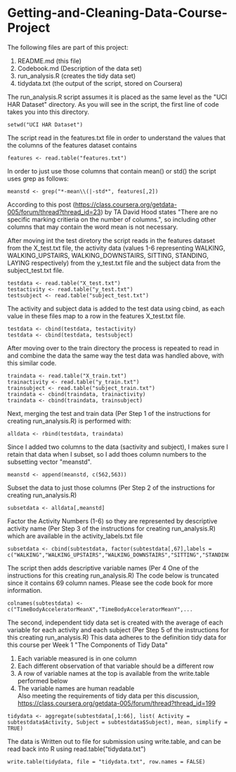 Getting-and-Cleaning-Data-Course-Project
========================================

The following files are part of this project:
1.  README.md (this file)
2.  Codebook.md (Description of the data set)
3.  run_analysis.R (creates the tidy data set)
4.  tidydata.txt (the output of the script, stored on Coursera)


The run_analysis.R script assumes it is placed as the same level as the "UCI HAR Dataset" directory.  As you will see in the script, the first line of code takes you into this directory.
```{r}
setwd("UCI HAR Dataset") 
```
The script read in the features.txt file in order to understand the values that the columns of the features dataset contains
```{r}
features <- read.table("features.txt")
```

In order to just use those columns that contain mean() or std() the script uses grep as follows:
```{r}
meanstd <- grep("*-mean\\(|-std*", features[,2])
```
According to this post (https://class.coursera.org/getdata-005/forum/thread?thread_id=23) by TA David Hood states "There are no specific marking critieria on the number of columns.", so including other columns that may contain the word mean is not necessary.

After moving int the test diretory the script reads in the features dataset from the X_test.txt file, the activity data (values 1-6 representing WALKING, WALKING_UPSTAIRS, WALKING_DOWNSTAIRS, SITTING, STANDING, LAYING respectively) from the y_test.txt file and the subject data from the subject_test.txt file.
```{r}
testdata <- read.table("X_test.txt")
testactivity <- read.table("y_test.txt")
testsubject <- read.table("subject_test.txt")
```

The activity and subject data is added to the test data using cbind, as each value in these files map to a row in the features X_test.txt file.
```{r}
testdata <- cbind(testdata, testactivity) 
testdata <- cbind(testdata, testsubject)
``` 

After moving over to the train directory the process is repeated to read in and combine the data the same way the test data was handled above, with this similar code.
```{r}
traindata <- read.table("X_train.txt")
trainactivity <- read.table("y_train.txt")
trainsubject <- read.table("subject_train.txt")
traindata <- cbind(traindata, trainactivity)
traindata <- cbind(traindata, trainsubject)
```

Next, merging the test and train data (Per Step 1 of the instructions for  creating run_analysis.R) is performed with:
```{r}
alldata <- rbind(testdata, traindata)
```
Since I added two columns to the data (sactivity and subject), I  makes sure I retain that data when I subset, so I add thoes column numbers to the subsetting vector "meanstd".
```{r}
meanstd <- append(meanstd, c(562,563))
```

Subset the data to just those columns (Per Step 2 of the instructions for creating run_analysis.R)
```{r}
subsetdata <- alldata[,meanstd]
```

Factor the Activity Numbers (1-6) so they are represented by descriptive activity name (Per Step 3 of the instructions for creating run_analysis.R)
which are available in the activity_labels.txt file
```{r}
subsetdata <- cbind(subtestdata, factor(subtestdata[,67],labels = c("WALKING","WALKING_UPSTAIRS","WALKING_DOWNSTAIRS","SITTING","STANDING","LAYING"))) 
```
The script then adds descriptive variable names (Per 4 One of the instructions for this creating run_analysis.R)
The code below is truncated since it contains 69 column names.  Please see the code book for more information.
```{r}
colnames(subtestdata) <- c("TimeBodyAcceleratorMeanX","TimeBodyAcceleratorMeanY",...
```

The second, independent tidy data set is created with the average of each variable for each activity and each subject
(Per Step 5 of the instructions for this creating run_analysis.R)
This data adheres to the definition tidy data for this course per Week 1 "The Components of Tidy Data"
1. Each variable measured is in one column  
2. Each different observation of that variable should be a different row  
3. A row of variable names at the top is available from the write.table   performed below
4. The variable names are human readable  
Also meeting the requirements of tidy data per this discussion, 
https://class.coursera.org/getdata-005/forum/thread?thread_id=199
```{r}
tidydata <- aggregate(subtestdata[,1:66], list( Activity = subtestdata$Activity, Subject = subtestdata$Subject), mean, simplify = TRUE)
```

The data is Written out to file for submission using write.table, and can be read back into R using read.table("tidydata.txt")
```{r}
write.table(tidydata, file = "tidydata.txt", row.names = FALSE)
```